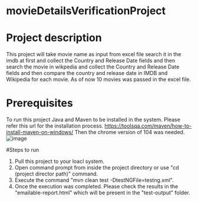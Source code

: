 # movieDetailsVerificationProject

# Project description
This project will take movie name as input from excel file search it in the imdb at first and collect the Country and Release Date fields and then search the movie in wikpedia and collect the Country and Release Date fields and then compare the country and release date in IMDB and Wikipedia for each movie.
As of now 10 movies was passed in the excel file.

# Prerequisites
To run this project Java and Maven to be installed in the system. Please refer this url for the installation process.
https://toolsqa.com/maven/how-to-install-maven-on-windows/
Then the chrome version of 104 was needed.
![image](https://user-images.githubusercontent.com/24726373/184782003-3e8c1e0f-1b81-49ac-ac3e-d84208a64869.png)

#Steps to run
1. Pull this project to your loacl system.
2. Open command prompt from inside the project directory or use "cd (project director path)" command. 
3. Execute the command "mvn clean test -DtestNGFile=testng.xml".
4. Once the execution was completed. Please check the results in the "emailable-report.html" which will be present in the "test-output" folder.
